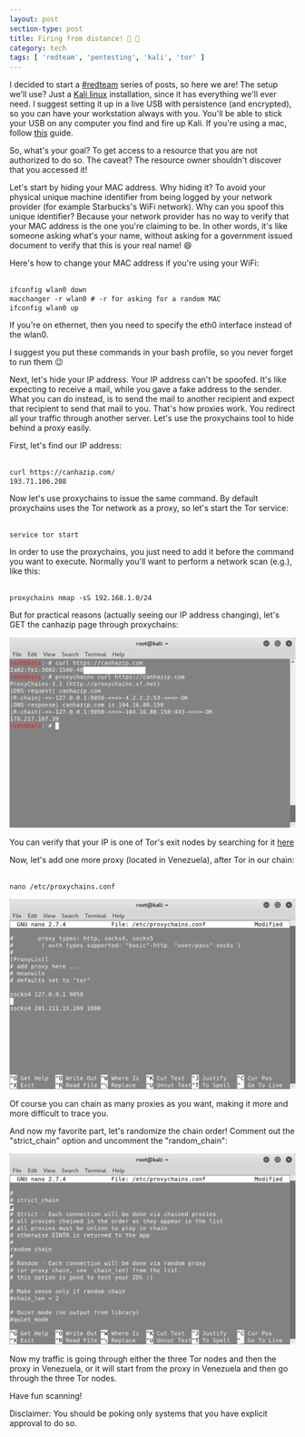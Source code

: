 ```yaml
---
layout: post
section-type: post
title: Firing from distance! 👀 🔫
category: tech
tags: [ 'redteam', 'pentesting', 'kali', 'tor' ]
---
```


I decided to start a [#redteam](/tags/redteam.html) series of posts, so here we are!
The setup we'll use? Just a [Kali linux](https://www.kali.org/) installation, since it has everything we'll ever need.
I suggest setting it up in a live USB with persistence (and encrypted), so you can have your workstation always with you.
You'll be able to stick your USB on any computer you find and fire up Kali.
If you're using a mac, follow [this](https://www.youtube.com/watch?v=mDRbTHCoj8U) guide.

So, what's your goal? To get access to a resource that you are not authorized to do so.
The caveat? The resource owner shouldn't discover that you accessed it!

Let's start by hiding your MAC address. Why hiding it? To avoid your physical unique machine identifier from being logged by your network provider (for example Starbucks's WiFi network). Why can you spoof this unique identifier? Because your network provider has no way to verify that your MAC address is the one you're claiming to be. In other words, it's like someone asking what's your name, without asking for a government issued document to verify that this is your real name! :smile:

Here's how to change your MAC address if you're using your WiFi:

<pre><code data-trim class="bash">
ifconfig wlan0 down
macchanger -r wlan0 # -r for asking for a random MAC
ifconfig wlan0 up
</code></pre>

If you're on ethernet, then you need to specify the eth0 interface instead of the wlan0.

I suggest you put these commands in your bash profile, so you never forget to run them :wink:

Next, let's hide your IP address. Your IP address can't be spoofed.
It's like expecting to receive a mail, while you gave a fake address to the sender.
What you can do instead, is to send the mail to another recipient and expect that recipient to send that mail to you.
That's how proxies work.
You redirect all your traffic through another server.
Let's use the proxychains tool to hide behind a proxy easily.

First, let's find our IP address:

<pre><code data-trim class="bash">
curl https://canhazip.com/  
193.71.106.208
</code></pre>

Now let's use proxychains to issue the same command.
By default proxychains uses the Tor network as a proxy, so let's start the Tor service:

<pre><code data-trim class="bash">
service tor start
</code></pre>

In order to use the proxychains, you just need to add it before the command you want to execute.
Normally you'll want to perform a network scan (e.g.), like this:

<pre><code data-trim class="bash">
proxychains nmap -sS 192.168.1.0/24
</code></pre>

But for practical reasons (actually seeing our IP address changing), let's GET the canhazip page through proxychains:

![proxychains](/img/posts/proxychains/proxychains-0.png)

You can verify that your IP is one of Tor's exit nodes by searching for it [here](https://check.torproject.org/exit-addresses)

Now, let's add one more proxy (located in Venezuela), after Tor in our chain:

<pre><code data-trim class="bash">
nano /etc/proxychains.conf
</code></pre>

![proxychains](/img/posts/proxychains/proxychains-1.png)

Of course you can chain as many proxies as you want, making it more and more difficult to trace you.

And now my favorite part, let's randomize the chain order!
Comment out the "strict_chain" option and uncomment the "random_chain":

![proxychains](/img/posts/proxychains/proxychains-2.png)

Now my traffic is going through either the three Tor nodes and then the proxy in Venezuela, or it will start from the proxy in Venezuela and then go through the three Tor nodes.

Have fun scanning!

Disclaimer: You should be poking only systems that you have explicit approval to do so.
